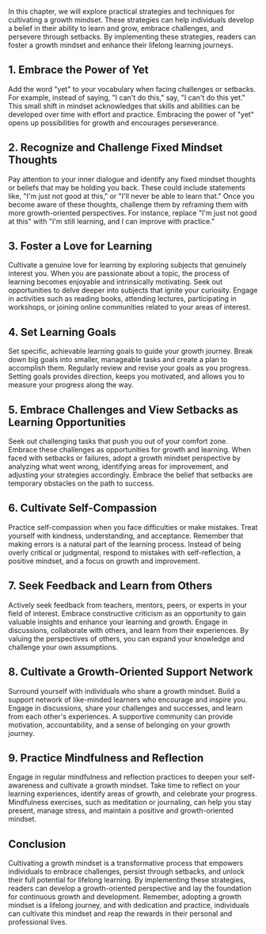 
In this chapter, we will explore practical strategies and techniques for cultivating a growth mindset. These strategies can help individuals develop a belief in their ability to learn and grow, embrace challenges, and persevere through setbacks. By implementing these strategies, readers can foster a growth mindset and enhance their lifelong learning journeys.

**1. Embrace the Power of Yet**
-------------------------------

Add the word "yet" to your vocabulary when facing challenges or setbacks. For example, instead of saying, "I can't do this," say, "I can't do this yet." This small shift in mindset acknowledges that skills and abilities can be developed over time with effort and practice. Embracing the power of "yet" opens up possibilities for growth and encourages perseverance.

**2. Recognize and Challenge Fixed Mindset Thoughts**
-----------------------------------------------------

Pay attention to your inner dialogue and identify any fixed mindset thoughts or beliefs that may be holding you back. These could include statements like, "I'm just not good at this," or "I'll never be able to learn that." Once you become aware of these thoughts, challenge them by reframing them with more growth-oriented perspectives. For instance, replace "I'm just not good at this" with "I'm still learning, and I can improve with practice."

**3. Foster a Love for Learning**
---------------------------------

Cultivate a genuine love for learning by exploring subjects that genuinely interest you. When you are passionate about a topic, the process of learning becomes enjoyable and intrinsically motivating. Seek out opportunities to delve deeper into subjects that ignite your curiosity. Engage in activities such as reading books, attending lectures, participating in workshops, or joining online communities related to your areas of interest.

**4. Set Learning Goals**
-------------------------

Set specific, achievable learning goals to guide your growth journey. Break down big goals into smaller, manageable tasks and create a plan to accomplish them. Regularly review and revise your goals as you progress. Setting goals provides direction, keeps you motivated, and allows you to measure your progress along the way.

**5. Embrace Challenges and View Setbacks as Learning Opportunities**
---------------------------------------------------------------------

Seek out challenging tasks that push you out of your comfort zone. Embrace these challenges as opportunities for growth and learning. When faced with setbacks or failures, adopt a growth mindset perspective by analyzing what went wrong, identifying areas for improvement, and adjusting your strategies accordingly. Embrace the belief that setbacks are temporary obstacles on the path to success.

**6. Cultivate Self-Compassion**
--------------------------------

Practice self-compassion when you face difficulties or make mistakes. Treat yourself with kindness, understanding, and acceptance. Remember that making errors is a natural part of the learning process. Instead of being overly critical or judgmental, respond to mistakes with self-reflection, a positive mindset, and a focus on growth and improvement.

**7. Seek Feedback and Learn from Others**
------------------------------------------

Actively seek feedback from teachers, mentors, peers, or experts in your field of interest. Embrace constructive criticism as an opportunity to gain valuable insights and enhance your learning and growth. Engage in discussions, collaborate with others, and learn from their experiences. By valuing the perspectives of others, you can expand your knowledge and challenge your own assumptions.

**8. Cultivate a Growth-Oriented Support Network**
--------------------------------------------------

Surround yourself with individuals who share a growth mindset. Build a support network of like-minded learners who encourage and inspire you. Engage in discussions, share your challenges and successes, and learn from each other's experiences. A supportive community can provide motivation, accountability, and a sense of belonging on your growth journey.

**9. Practice Mindfulness and Reflection**
------------------------------------------

Engage in regular mindfulness and reflection practices to deepen your self-awareness and cultivate a growth mindset. Take time to reflect on your learning experiences, identify areas of growth, and celebrate your progress. Mindfulness exercises, such as meditation or journaling, can help you stay present, manage stress, and maintain a positive and growth-oriented mindset.

**Conclusion**
--------------

Cultivating a growth mindset is a transformative process that empowers individuals to embrace challenges, persist through setbacks, and unlock their full potential for lifelong learning. By implementing these strategies, readers can develop a growth-oriented perspective and lay the foundation for continuous growth and development. Remember, adopting a growth mindset is a lifelong journey, and with dedication and practice, individuals can cultivate this mindset and reap the rewards in their personal and professional lives.
